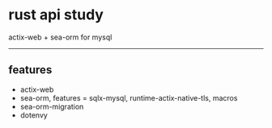 # rust api study

 actix-web + sea-orm for mysql

-------

## features

- actix-web
- sea-orm, features = sqlx-mysql, runtime-actix-native-tls, macros
- sea-orm-migration
- dotenvy
